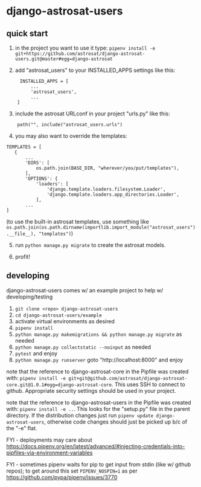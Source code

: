 # django-astrosat-users

## quick start

 1. in the project you want to use it type:
`pipenv install -e git+https://github.com/astrosat/django-astrosat-users.git@master#egg=django-astrosat`

 2. add "astrosat_users" to your INSTALLED_APPS settings like this:
```
     INSTALLED_APPS = [
         ...
         'astrosat_users',
         ...
    ]
```
 3. include the astrosat URLconf in your project "urls.py" like this:
 ```
	 path("", include("astrosat_users.urls")
 ```
 4. you may also want to override the templates:
 ```
 TEMPLATES = [
    {
        ...
        'DIRS': [
            os.path.join(BASE_DIR, "wherever/you/put/templates"),
        ],
        'OPTIONS': {
            'loaders': [
                'django.template.loaders.filesystem.Loader',
                'django.template.loaders.app_directories.Loader',
            ],
        ...
 ]
 ```
 (to use the built-in astrosat templates, use something like `os.path.join(os.path.dirname(importlib.import_module("astrosat_users").__file__), "templates")`)

 5. run `python manage.py migrate` to create the astrosat models.

 6. profit!


## developing

django-astrosat-users comes w/ an example project to help w/ developing/testing

1. `git clone <repo> django-astrosat-users`
2. `cd django-astrosat-users/example`
3. activate virtual environments as desired
4. `pipenv install`
5. `python manage.py makemigrations && python manage.py migrate` as needed
6. `python manage.py collectstatic --noinput` as needed
7. `pytest` and enjoy
8. `python manage.py runserver` goto "http://localhost:8000" and enjoy

note that the reference to django-astrosat-core in the Pipfile was created with: `pipenv install -e git+git@github.com/astrosat/django-astrosat-core.git@1.0.1#egg=django-astrosat-core`.  This uses SSH to connect to github.  Appropriate security settings should be used in your project.

note that the reference to django-astrosat-users in the Pipfile was created with:  `pipenv install -e ..`.  This looks for the "setup.py" file in the parent directory.  If the distribution changes just run `pipenv update django-astrosat-users`, otherwise code changes should just be picked up b/c of the "-e" flat.

FYI - deployments may care about https://docs.pipenv.org/en/latest/advanced/#injecting-credentials-into-pipfiles-via-environment-variables

FYI - sometimes pipenv waits for pip to get input from stdin (like w/ github repos); to get around this set `PIPENV_NOSPIN=1` as per https://github.com/pypa/pipenv/issues/3770
